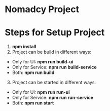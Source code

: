 # Nomadcy Project
# Steps for Setup Project
1. **npm install**
2. Project can be build in different ways:<br />
 - Only for UI: **npm run build-ui**<br />
 - Only for Service: **npm run build-service**<br />
 - Both: **npm run build**<br />
3. Project can be started in different ways:<br />
 - Only for UI: **npm run run-ui**<br />
 - Only for Service: **npm run run-service**<br />
 - Both: **npm run start**<br />
